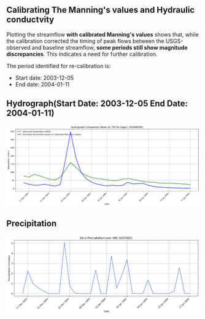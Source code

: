 ## Calibrating The Manning's values and Hydraulic conductvity 

Plotting the streamflow **with calibrated Manning's values** shows that, while the calibration corrected the timing of peak flows between the USGS-observed and baseline streamflow, **some periods still show magnitude discrepancies**. This indicates a need for further calibration.

The period identified for re-calibration is:

  - Start date: 2003-12-05
  - End date: 2004-01-11

## Hydrograph(Start Date: 2003-12-05 End Date: 2004-01-11)
![Hydrograph Plot](./hydrograph_observed_calibrated_streamflow.png)


## Precipitation 

![Precipitation](./precipitation_huc02070001_daily_plot.png)






